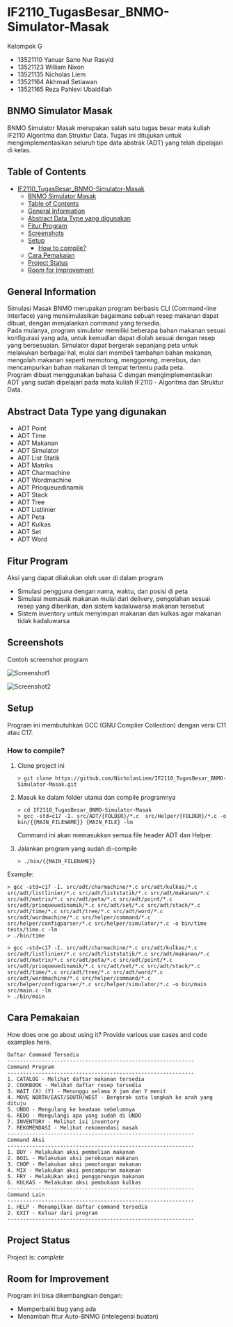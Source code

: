 # IF2110_TugasBesar_BNMO-Simulator-Masak

Kelompok G

- 13521110 Yanuar Sano Nur Rasyid  
- 13521123 William Nixon  
- 13521135 Nicholas Liem  
- 13521164 Akhmad Setiawan  
- 13521165 Reza Pahlevi Ubaidillah

## BNMO Simulator Masak

BNMO Simulator Masak merupakan salah satu tugas besar mata kuliah IF2110 Algoritma dan Struktur Data. Tugas ini ditujukan untuk mengimplementasikan seluruh tipe data abstrak (ADT) yang telah dipelajari di kelas.

## Table of Contents

- [IF2110_TugasBesar_BNMO-Simulator-Masak](#if2110_tugasbesar_bnmo-simulator-masak)
  - [BNMO Simulator Masak](#bnmo-simulator-masak)
  - [Table of Contents](#table-of-contents)
  - [General Information](#general-information)
  - [Abstract Data Type yang digunakan](#abstract-data-type-yang-digunakan)
  - [Fitur Program](#fitur-program)
  - [Screenshots](#screenshots)
  - [Setup](#setup)
    - [How to compile?](#how-to-compile)
  - [Cara Pemakaian](#cara-pemakaian)
  - [Project Status](#project-status)
  - [Room for Improvement](#room-for-improvement)

## General Information

Simulasi Masak BNMO merupakan program berbasis CLI (Command-line Interface) yang mensimulasikan bagaimana sebuah resep makanan dapat dibuat, dengan menjalankan command yang tersedia.  
Pada mulanya, program simulator memiliki beberapa bahan makanan sesuai konfigurasi yang ada, untuk kemudian dapat diolah sesuai dengan resep yang bersesuaian.   Simulator dapat bergerak sepanjang peta untuk melakukan berbagai hal, mulai dari membeli tambahan bahan makanan, mengolah makanan seperti memotong, menggoreng, merebus, dan mencampurkan bahan makanan di tempat tertentu pada peta.  
Program dibuat menggunakan bahasa C dengan mengimplementasikan ADT yang sudah dipelajari pada mata kuliah IF2110 - Algoritma dan Struktur Data.

## Abstract Data Type yang digunakan

- ADT Point
- ADT Time
- ADT Makanan
- ADT Simulator
- ADT List Statik
- ADT Matriks
- ADT Charmachine
- ADT Wordmachine
- ADT Prioqueuedinamik
- ADT Stack
- ADT Tree
- ADT Listlinier
- ADT Peta
- ADT Kulkas
- ADT Set
- ADT Word

## Fitur Program

Aksi yang dapat dilakukan oleh user di dalam program

- Simulasi pengguna dengan nama, waktu, dan posisi di peta
- Simulasi memasak makanan mulai dari delivery, pengolahan sesuai resep yang diberikan, dan sistem kadaluwarsa makanan tersebut
- Sistem inventory untuk menyimpan makanan dan kulkas agar makanan tidak kadaluwarsa 

## Screenshots

Contoh screenshot program

![Screenshot1](./img/screenshot1.png)

![Screenshot2](img/screenshot2.png)

## Setup

Program ini membutuhkan GCC (GNU Complier Collection) dengan versi C11 atau C17.

### How to compile?

1. Clone project ini

    ```console
    > git clone https://github.com/NicholasLiem/IF2110_TugasBesar_BNMO-Simulator-Masak.git
    ```

2. Masuk ke dalam folder utama dan compile programnya

    ```console
    > cd IF2110_TugasBesar_BNMO-Simulator-Masak  
    > gcc -std=c17 -I. src/ADT/{FOLDER}/*.c  src/Helper/{FOLDER}/*.c -o bin/{{MAIN_FILENAME}} {MAIN_FILE} -lm
    ```

    Command ini akan memasukkan semua file header ADT dan Helper.
3. Jalankan program yang sudah di-compile  

    ```console
    > ./bin/{{MAIN_FILENAME}}
    ```

Example:

```console
> gcc -std=c17 -I. src/adt/charmachine/*.c src/adt/kulkas/*.c src/adt/listlinier/*.c src/adt/liststatik/*.c src/adt/makanan/*.c src/adt/matrix/*.c src/adt/peta/*.c src/adt/point/*.c src/adt/prioqueuedinamik/*.c src/adt/set/*.c src/adt/stack/*.c src/adt/time/*.c src/adt/tree/*.c src/adt/word/*.c src/adt/wordmachine/*.c src/helper/command/*.c src/helper/configparser/*.c src/helper/simulator/*.c -o bin/time tests/time.c -lm
> ./bin/time
 ```

 ```console
> gcc -std=c17 -I. src/adt/charmachine/*.c src/adt/kulkas/*.c src/adt/listlinier/*.c src/adt/liststatik/*.c src/adt/makanan/*.c src/adt/matrix/*.c src/adt/peta/*.c src/adt/point/*.c src/adt/prioqueuedinamik/*.c src/adt/set/*.c src/adt/stack/*.c src/adt/time/*.c src/adt/tree/*.c src/adt/word/*.c src/adt/wordmachine/*.c src/helper/command/*.c src/helper/configparser/*.c src/helper/simulator/*.c -o bin/main src/main.c -lm
> ./bin/main
```

## Cara Pemakaian

How does one go about using it?
Provide various use cases and code examples here.

```console
Daftar Command Tersedia
------------------------------------------------------------
Command Program
------------------------------------------------------------
1. CATALOG - Melihat daftar makanan tersedia
2. COOKBOOK - Melihat daftar resep tersedia
3. WAIT (X) (Y) - Menunggu selama X jam dan Y menit
4. MOVE NORTH/EAST/SOUTH/WEST - Bergerak satu langkah ke arah yang dituju
5. UNDO - Mengulang ke keadaan sebelumnya
6. REDO - Mengulangi apa yang sudah di UNDO
7. INVENTORY - Melihat isi inventory
7. REKOMENDASI - Melihat rekomendasi masak
------------------------------------------------------------
Command Aksi
------------------------------------------------------------
1. BUY - Melakukan aksi pembelian makanan
2. BOIL - Melakukan aksi perebusan makanan
3. CHOP - Melakukan aksi pemotongan makanan
4. MIX - Melakukan aksi pencampuran makanan
5. FRY - Melakukan aksi penggorengan makanan
6. KULKAS - Melakukan aksi pembukaan kulkas
------------------------------------------------------------
Command Lain
------------------------------------------------------------
1. HELP - Menampilkan daftar command tersedia
2. EXIT - Keluar dari program
------------------------------------------------------------

```

## Project Status

Project is: _complete_

## Room for Improvement

Program ini bisa dikembangkan dengan:

- Memperbaiki bug yang ada
- Menambah fitur Auto-BNMO (intelegensi buatan)

<!-- Optional -->
<!-- ## License -->
<!-- This project is open source and available under the [... License](). -->

<!-- You don't have to include all sections - just the one's relevant to your project -->
